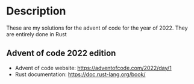 # Description

These are my solutions for the advent of code for the year of 2022. They are entirely done in Rust

## Advent of code 2022 edition

* Advent of code website: <https://adventofcode.com/2022/day/1>
* Rust documentation: <https://doc.rust-lang.org/book/>
